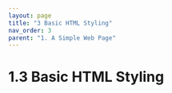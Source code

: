 ```yaml
---
layout: page
title: "3 Basic HTML Styling"
nav_order: 3
parent: "1. A Simple Web Page"
---
```


# 1.3 Basic HTML Styling